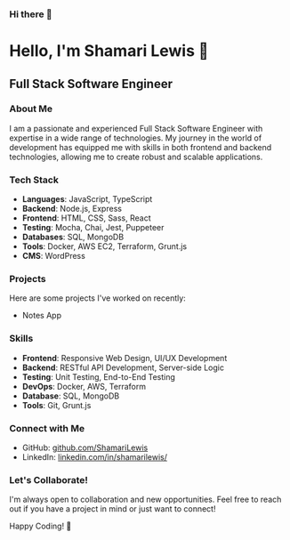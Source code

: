 ### Hi there 👋

<!--
**ShamariLewis/ShamariLewis** is a ✨ _special_ ✨ repository because its `README.md` (this file) appears on your GitHub profile.

Here are some ideas to get you started:

- 🔭 I’m currently working on ...
- 🌱 I’m currently learning ...
- 👯 I’m looking to collaborate on ...
- 🤔 I’m looking for help with ...
- 💬 Ask me about ...
- 📫 How to reach me: ...
- 😄 Pronouns: ...
- ⚡ Fun fact: ...
-->
# Hello, I'm Shamari Lewis 👋

## Full Stack Software Engineer

### About Me
I am a passionate and experienced Full Stack Software Engineer with expertise in a wide range of technologies. My journey in the world of development has equipped me with skills in both frontend and backend technologies, allowing me to create robust and scalable applications.

### Tech Stack
- **Languages**: JavaScript, TypeScript
- **Backend**: Node.js, Express
- **Frontend**: HTML, CSS, Sass, React
- **Testing**: Mocha, Chai, Jest, Puppeteer
- **Databases**: SQL, MongoDB
- **Tools**: Docker, AWS EC2, Terraform, Grunt.js
- **CMS**: WordPress

### Projects
Here are some projects I've worked on recently:
- Notes App

### Skills
- **Frontend**: Responsive Web Design, UI/UX Development
- **Backend**: RESTful API Development, Server-side Logic
- **Testing**: Unit Testing, End-to-End Testing
- **DevOps**: Docker, AWS, Terraform
- **Database**: SQL, MongoDB
- **Tools**: Git, Grunt.js

### Connect with Me
- GitHub: <a href="github.com/ShamariLewis">github.com/ShamariLewis<a/>
- LinkedIn: <a href="https://www.linkedin.com/in/shamarilewis/">linkedin.com/in/shamarilewis/</a>

### Let's Collaborate!
I'm always open to collaboration and new opportunities. Feel free to reach out if you have a project in mind or just want to connect!

Happy Coding! 🚀

